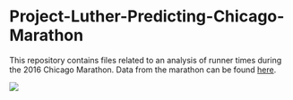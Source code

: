 # Project-Luther-Predicting-Chicago-Marathon

This repository contains files related to an analysis of runner times during the 2016 Chicago Marathon. Data from the marathon can be found [here](http://chicago-history.r.mikatiming.de/2015/).

<img src=“marathon-photo.jpg” width = “652” height = “488”>